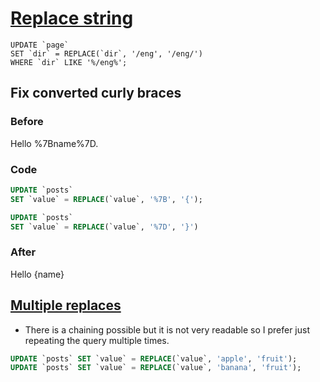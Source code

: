 # [Replace string](https://stackoverflow.com/a/14586441)

```
UPDATE `page`
SET `dir` = REPLACE(`dir`, '/eng', '/eng/')
WHERE `dir` LIKE '%/eng%';
```
## Fix converted curly braces

### Before

Hello %7Bname%7D.

### Code

```sql
UPDATE `posts`
SET `value` = REPLACE(`value`, '%7B', '{');
```

```sql
UPDATE `posts`
SET `value` = REPLACE(`value`, '%7D', '}')
```

### After

Hello {name}

## [Multiple replaces](https://stackoverflow.com/a/1671056)

* There is a chaining possible but it is not very readable so I prefer just repeating the query multiple times.

```sql
UPDATE `posts` SET `value` = REPLACE(`value`, 'apple', 'fruit');
UPDATE `posts` SET `value` = REPLACE(`value`, 'banana', 'fruit');
```
